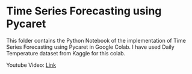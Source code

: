 # Time Series Forecasting using Pycaret

This folder contains the Python Notebook of the implementation of Time Series Forecasting using Pycaret in Google Colab.
I have used Daily Temperature dataset from Kaggle for this colab.

Youtube Video: [Link](https://youtu.be/-vI_EPKgT_s?feature=shared)
